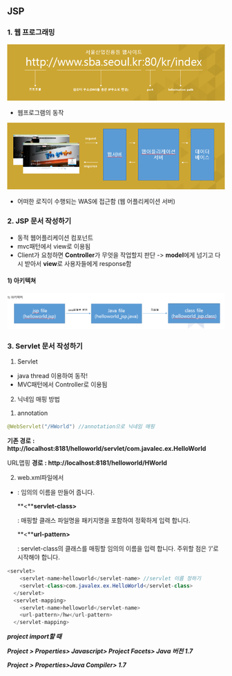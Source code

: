## JSP

### 1. 웹 프로그래밍

![image-20200529090311225](image/image-20200529090311225.png)

- 웹프로그램의 동작

![image-20200529090633327](image/image-20200529090633327.png)

- 어떠한 로직이 수행되는 WAS에 접근함 (웹 어플리케이션 서버)

### 2.  JSP 문서 작성하기

-  동적 웹어플리케이션 컴포넌트
-  mvc패턴에서 view로 이용됨
- Client가 요청하면 **Controller**가 무엇을 작업할지 판단 -> **model**에게 넘기고 다시 받아서 **view**로 사용자들에게 response함

#### 1) 아키텍쳐

![image-20200529093000865](image/image-20200529093000865.png)

### 3. Servlet 문서 작성하기

1) Servlet

- java thread 이용하여 동작!
- MVC패턴에서 Controller로 이용됨

2) 닉네임 매핑 방법

1. annotation

```java
@WebServlet("/HWorld") //annotation으로 닉네임 매핑
```

**기존 경로** **: http://localhost:8181/helloworld/servlet/com.javalec.ex.HelloWorld**

URL맵핑 **경로** **: http://localhost:8181/helloworld/HWorld**

2. web.xml파일에서

- <servlet-name>

   : 임의의 이름을 만들어 줍니다.

  **<****servlet-class>**

   : 매핑할 클래스 파일명을 패키지명을 포함하여 정확하게 입력 합니다.

  **<****url-pattern>**

   : servlet-class의 클래스를 매핑할 임의의 이름을 입력 합니다. 주위할 점은 ‘/’로 시작해야 합니다.

```java
<servlet>
  	<servlet-name>helloworld</servlet-name> //servlet 이름 정하기
  	<servlet-class>com.javalex.ex.HelloWorld</servlet-class>
  </servlet>
  <servlet-mapping>
  	<servlet-name>helloworld</servlet-name>
  	<url-pattern>/hw</url-pattern>
  </servlet-mapping>
```

***project import할 때*** 

***Project > Properties> Javascript> Project Facets> Java 버전 1.7***

***Project > Properties>Java Compiler> 1.7***